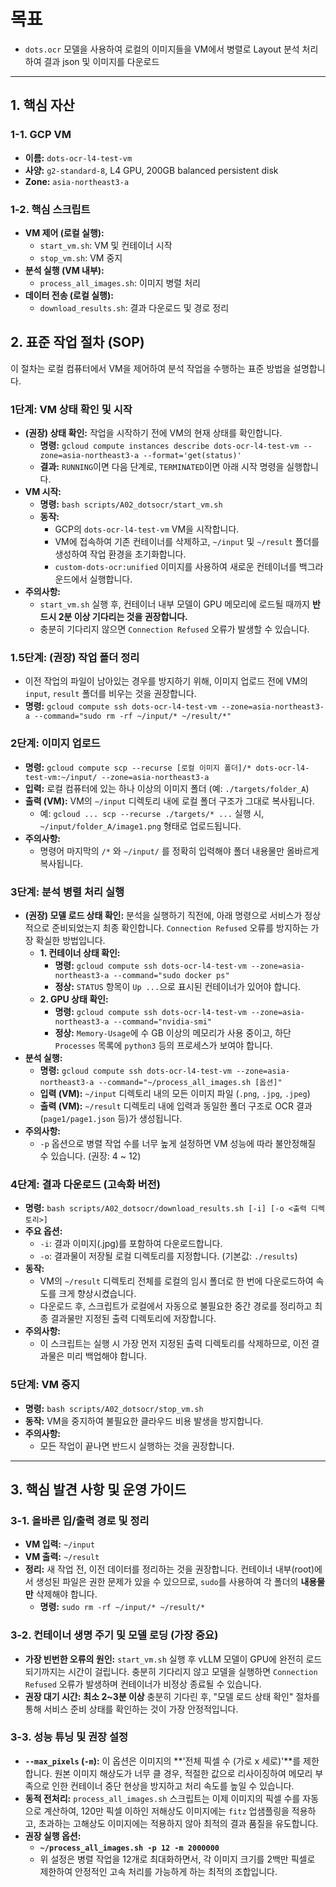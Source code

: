 # 목표

- `dots.ocr` 모델을 사용하여 로컬의 이미지들을 VM에서 병렬로 Layout 분석 처리하여 결과 json 및 이미지를 다운로드

---

## 1. 핵심 자산

### 1-1. GCP VM

- **이름:** `dots-ocr-l4-test-vm`
- **사양:** `g2-standard-8`, L4 GPU, 200GB balanced persistent disk
- **Zone:** `asia-northeast3-a`

### 1-2. 핵심 스크립트

- **VM 제어 (로컬 실행):**
  - `start_vm.sh`: VM 및 컨테이너 시작
  - `stop_vm.sh`: VM 중지
- **분석 실행 (VM 내부):**
  - `process_all_images.sh`: 이미지 병렬 처리
- **데이터 전송 (로컬 실행):**
  - `download_results.sh`: 결과 다운로드 및 경로 정리

## 2. 표준 작업 절차 (SOP)

이 절차는 로컬 컴퓨터에서 VM을 제어하여 분석 작업을 수행하는 표준 방법을 설명합니다.

### 1단계: VM 상태 확인 및 시작

- **(권장) 상태 확인:** 작업을 시작하기 전에 VM의 현재 상태를 확인합니다.
  - **명령:** `gcloud compute instances describe dots-ocr-l4-test-vm --zone=asia-northeast3-a --format='get(status)'`
  - **결과:** `RUNNING`이면 다음 단계로, `TERMINATED`이면 아래 시작 명령을 실행합니다.
- **VM 시작:**
  - **명령:** `bash scripts/A02_dotsocr/start_vm.sh`
  - **동작:**
    - GCP의 `dots-ocr-l4-test-vm` VM을 시작합니다.
    - VM에 접속하여 기존 컨테이너를 삭제하고, `~/input` 및 `~/result` 폴더를 생성하여 작업 환경을 초기화합니다.
    - `custom-dots-ocr:unified` 이미지를 사용하여 새로운 컨테이너를 백그라운드에서 실행합니다.
- **주의사항:**
  - `start_vm.sh` 실행 후, 컨테이너 내부 모델이 GPU 메모리에 로드될 때까지 **반드시 2분 이상 기다리는 것을 권장합니다.**
  - 충분히 기다리지 않으면 `Connection Refused` 오류가 발생할 수 있습니다.

### 1.5단계: (권장) 작업 폴더 정리
- 이전 작업의 파일이 남아있는 경우를 방지하기 위해, 이미지 업로드 전에 VM의 `input`, `result` 폴더를 비우는 것을 권장합니다.
- **명령:** `gcloud compute ssh dots-ocr-l4-test-vm --zone=asia-northeast3-a --command="sudo rm -rf ~/input/* ~/result/*"`

### 2단계: 이미지 업로드

- **명령:** `gcloud compute scp --recurse [로컬 이미지 폴더]/* dots-ocr-l4-test-vm:~/input/ --zone=asia-northeast3-a`
- **입력:** 로컬 컴퓨터에 있는 하나 이상의 이미지 폴더 (예: `./targets/folder_A`)
- **출력 (VM):** VM의 `~/input` 디렉토리 내에 로컬 폴더 구조가 그대로 복사됩니다.
  - 예: `gcloud ... scp --recurse ./targets/* ...` 실행 시, `~/input/folder_A/image1.png` 형태로 업로드됩니다.
- **주의사항:**
  - 명령어 마지막의 `/*` 와 `~/input/` 를 정확히 입력해야 폴더 내용물만 올바르게 복사됩니다.

### 3단계: 분석 병렬 처리 실행

- **(권장) 모델 로드 상태 확인:** 분석을 실행하기 직전에, 아래 명령으로 서비스가 정상적으로 준비되었는지 최종 확인합니다. `Connection Refused` 오류를 방지하는 가장 확실한 방법입니다.
  - **1. 컨테이너 상태 확인:**
    - **명령:** `gcloud compute ssh dots-ocr-l4-test-vm --zone=asia-northeast3-a --command="sudo docker ps"`
    - **정상:** `STATUS` 항목이 `Up ...`으로 표시된 컨테이너가 있어야 합니다.
  - **2. GPU 상태 확인:**
    - **명령:** `gcloud compute ssh dots-ocr-l4-test-vm --zone=asia-northeast3-a --command="nvidia-smi"`
    - **정상:** `Memory-Usage`에 수 GB 이상의 메모리가 사용 중이고, 하단 `Processes` 목록에 `python3` 등의 프로세스가 보여야 합니다.
- **분석 실행:**
  - **명령:** `gcloud compute ssh dots-ocr-l4-test-vm --zone=asia-northeast3-a --command="~/process_all_images.sh [옵션]"`
  - **입력 (VM):** `~/input` 디렉토리 내의 모든 이미지 파일 (`.png`, `.jpg`, `.jpeg`)
  - **출력 (VM):** `~/result` 디렉토리 내에 입력과 동일한 폴더 구조로 OCR 결과(`page1/page1.json` 등)가 생성됩니다.
- **주의사항:**
  - `-p` 옵션으로 병렬 작업 수를 너무 높게 설정하면 VM 성능에 따라 불안정해질 수 있습니다. (권장: 4 ~ 12)

### 4단계: 결과 다운로드 (고속화 버전)

- **명령:** `bash scripts/A02_dotsocr/download_results.sh [-i] [-o <출력 디렉토리>]`
- **주요 옵션:**
  - `-i`: 결과 이미지(.jpg)를 포함하여 다운로드합니다.
  - `-o`: 결과물이 저장될 로컬 디렉토리를 지정합니다. (기본값: `./results`)
- **동작:**
  - VM의 `~/result` 디렉토리 전체를 로컬의 임시 폴더로 한 번에 다운로드하여 속도를 크게 향상시켰습니다.
  - 다운로드 후, 스크립트가 로컬에서 자동으로 불필요한 중간 경로를 정리하고 최종 결과물만 지정된 출력 디렉토리에 저장합니다.
- **주의사항:**
  - 이 스크립트는 실행 시 가장 먼저 지정된 출력 디렉토리를 삭제하므로, 이전 결과물은 미리 백업해야 합니다.

### 5단계: VM 중지

- **명령:** `bash scripts/A02_dotsocr/stop_vm.sh`
- **동작:** VM을 중지하여 불필요한 클라우드 비용 발생을 방지합니다.
- **주의사항:**
  - 모든 작업이 끝나면 반드시 실행하는 것을 권장합니다.

---

## 3. 핵심 발견 사항 및 운영 가이드

### 3-1. 올바른 입/출력 경로 및 정리

- **VM 입력:** `~/input`
- **VM 출력:** `~/result`
- **정리:** 새 작업 전, 이전 데이터를 정리하는 것을 권장합니다. 컨테이너 내부(root)에서 생성된 파일은 권한 문제가 있을 수 있으므로, `sudo`를 사용하여 각 폴더의 **내용물만** 삭제해야 합니다.
  - **명령:** `sudo rm -rf ~/input/* ~/result/*`

### 3-2. 컨테이너 생명 주기 및 모델 로딩 (가장 중요)

- **가장 빈번한 오류의 원인:** `start_vm.sh` 실행 후 vLLM 모델이 GPU에 완전히 로드되기까지는 시간이 걸립니다. 충분히 기다리지 않고 모델을 실행하면 `Connection Refused` 오류가 발생하며 컨테이너가 비정상 종료될 수 있습니다.
- **권장 대기 시간:** **최소 2~3분 이상** 충분히 기다린 후, "모델 로드 상태 확인" 절차를 통해 서비스 준비 상태를 확인하는 것이 가장 안정적입니다.

### 3-3. 성능 튜닝 및 권장 설정

- **`--max_pixels` (`-m`):** 이 옵션은 이미지의 **'전체 픽셀 수 (가로 x 세로)'**를 제한합니다. 원본 이미지 해상도가 너무 클 경우, 적절한 값으로 리사이징하여 메모리 부족으로 인한 컨테이너 중단 현상을 방지하고 처리 속도를 높일 수 있습니다.
- **동적 전처리:** `process_all_images.sh` 스크립트는 이제 이미지의 픽셀 수를 자동으로 계산하여, 120만 픽셀 이하인 저해상도 이미지에는 `fitz` 업샘플링을 적용하고, 초과하는 고해상도 이미지에는 적용하지 않아 최적의 결과 품질을 유도합니다.
- **권장 실행 옵션:**
  - **`~/process_all_images.sh -p 12 -m 2000000`**
  - 위 설정은 병렬 작업을 12개로 최대화하면서, 각 이미지 크기를 2백만 픽셀로 제한하여 안정적인 고속 처리를 가능하게 하는 최적의 조합입니다.
